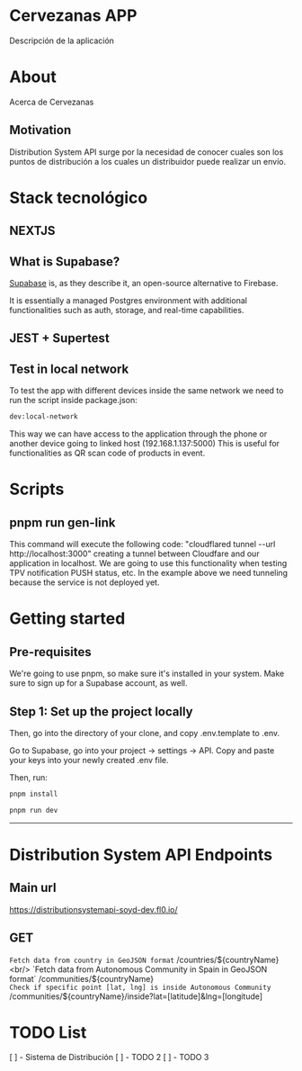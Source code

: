 # Cervezanas APP

Descripción de la aplicación

# About

Acerca de Cervezanas

## Motivation

Distribution System API surge por la necesidad de conocer cuales son los puntos de distribución a los cuales un distribuidor puede realizar un envío.

# Stack tecnológico

## NEXTJS

## What is Supabase?

[Supabase](https://supabase.com/) is, as they describe it, an open-source alternative to Firebase.

It is essentially a managed Postgres environment with additional functionalities such as auth, storage, and real-time capabilities.

## JEST + Supertest

## Test in local network

To test the app with different devices inside the same network we need to run the script inside package.json:

```bash
dev:local-network
```

This way we can have access to the application through the phone or another device going to linked host (192.168.1.137:5000)
This is useful for functionalities as QR scan code of products in event.

# Scripts

## pnpm run gen-link

This command will execute the following code:
"cloudflared tunnel --url http://localhost:3000"
creating a tunnel between Cloudfare and our application in localhost. We are going to use this functionality when testing TPV notification PUSH status, etc.
In the example above we need tunneling because the service is not deployed yet.

# Getting started

## Pre-requisites

We're going to use pnpm, so make sure it's installed in your system. Make sure to sign up for a Supabase account, as well.

## Step 1: Set up the project locally

Then, go into the directory of your clone, and copy .env.template to .env.

Go to Supabase, go into your project -> settings -> API. Copy and paste your keys into your newly created .env file.

Then, run:

```bash
pnpm install

pnpm run dev
```

---

# Distribution System API Endpoints

## Main url

https://distributionsystemapi-soyd-dev.fl0.io/

## GET

`Fetch data from country in GeoJSON format` /countries/${countryName} <br/>
`Fetch data from Autonomous Community in Spain in GeoJSON format` /communities/${countryName} <br/>
`Check if specific point [lat, lng] is inside Autonomous Community` /communities/${countryName}/inside?lat=[latitude]&lng=[longitude] <br/>

# TODO List

[ ] - Sistema de Distribución
[ ] - TODO 2
[ ] - TODO 3
